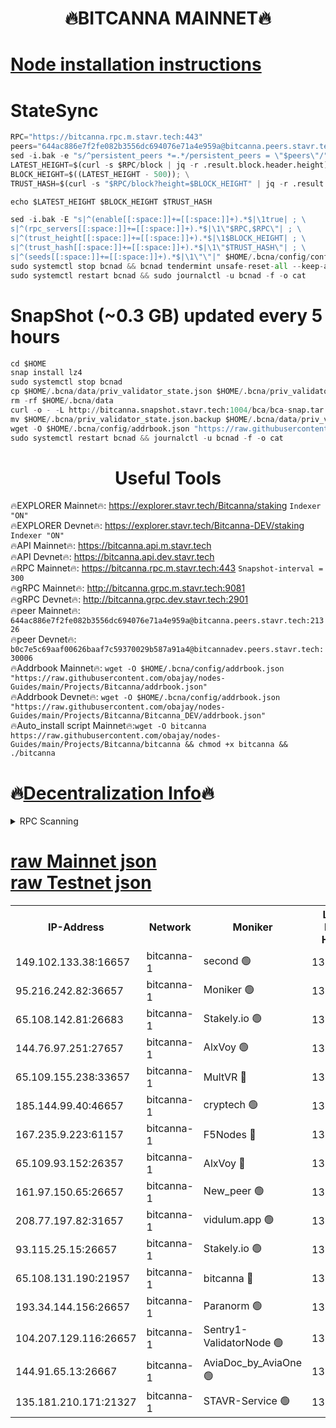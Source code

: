 <h1 align="center"> 🔥BITCANNA MAINNET🔥</h1>


[Node installation instructions](https://github.com/obajay/nodes-Guides/tree/main/Projects/Bitcanna)
=

# StateSync
```python
RPC="https://bitcanna.rpc.m.stavr.tech:443"
peers="644ac886e7f2fe082b3556dc694076e71a4e959a@bitcanna.peers.stavr.tech:21326"
sed -i.bak -e "s/^persistent_peers *=.*/persistent_peers = \"$peers\"/" $HOME/.bcna/config/config.toml
LATEST_HEIGHT=$(curl -s $RPC/block | jq -r .result.block.header.height); \
BLOCK_HEIGHT=$((LATEST_HEIGHT - 500)); \
TRUST_HASH=$(curl -s "$RPC/block?height=$BLOCK_HEIGHT" | jq -r .result.block_id.hash)

echo $LATEST_HEIGHT $BLOCK_HEIGHT $TRUST_HASH

sed -i.bak -E "s|^(enable[[:space:]]+=[[:space:]]+).*$|\1true| ; \
s|^(rpc_servers[[:space:]]+=[[:space:]]+).*$|\1\"$RPC,$RPC\"| ; \
s|^(trust_height[[:space:]]+=[[:space:]]+).*$|\1$BLOCK_HEIGHT| ; \
s|^(trust_hash[[:space:]]+=[[:space:]]+).*$|\1\"$TRUST_HASH\"| ; \
s|^(seeds[[:space:]]+=[[:space:]]+).*$|\1\"\"|" $HOME/.bcna/config/config.toml
sudo systemctl stop bcnad && bcnad tendermint unsafe-reset-all --keep-addr-book
sudo systemctl restart bcnad && sudo journalctl -u bcnad -f -o cat
```
# SnapShot (~0.3 GB) updated every 5 hours
```python
cd $HOME
snap install lz4
sudo systemctl stop bcnad
cp $HOME/.bcna/data/priv_validator_state.json $HOME/.bcna/priv_validator_state.json.backup
rm -rf $HOME/.bcna/data
curl -o - -L http://bitcanna.snapshot.stavr.tech:1004/bca/bca-snap.tar.lz4 | lz4 -c -d - | tar -x -C $HOME/.bcna --strip-components 2
mv $HOME/.bcna/priv_validator_state.json.backup $HOME/.bcna/data/priv_validator_state.json
wget -O $HOME/.bcna/config/addrbook.json "https://raw.githubusercontent.com/obajay/nodes-Guides/main/Projects/Bitcanna/addrbook.json"
sudo systemctl restart bcnad && journalctl -u bcnad -f -o cat
```

 <h1 align="center"> Useful Tools</h1>

🔥EXPLORER Mainnet🔥:    https://explorer.stavr.tech/Bitcanna/staking          `Indexer "ON"` \
🔥EXPLORER Devnet🔥:     https://explorer.stavr.tech/Bitcanna-DEV/staking     `Indexer "ON"` \
🔥API Mainnet🔥:         https://bitcanna.api.m.stavr.tech \
🔥API Devnet🔥:          https://bitcanna.api.dev.stavr.tech \
🔥RPC Mainnet🔥:         https://bitcanna.rpc.m.stavr.tech:443         `Snapshot-interval = 300` \
🔥gRPC Mainnet🔥:        http://bitcanna.grpc.m.stavr.tech:9081 \
🔥gRPC Devnet🔥:         http://bitcanna.grpc.dev.stavr.tech:2901 \
🔥peer Mainnet🔥:        `644ac886e7f2fe082b3556dc694076e71a4e959a@bitcanna.peers.stavr.tech:21326` \
🔥peer Devnet🔥:         `b0c7e5c69aaf00626baaf7c59370029b587a91a4@bitcannadev.peers.stavr.tech:30006` \
🔥Addrbook Mainnet🔥:    ```wget -O $HOME/.bcna/config/addrbook.json "https://raw.githubusercontent.com/obajay/nodes-Guides/main/Projects/Bitcanna/addrbook.json"``` \
🔥Addrbook Devnet🔥:    ```wget -O $HOME/.bcna/config/addrbook.json "https://raw.githubusercontent.com/obajay/nodes-Guides/main/Projects/Bitcanna/Bitcanna_DEV/addrbook.json"``` \
🔥Auto_install script Mainnet🔥:```wget -O bitcanna https://raw.githubusercontent.com/obajay/nodes-Guides/main/Projects/Bitcanna/bitcanna && chmod +x bitcanna && ./bitcanna```

🔥[Decentralization Info](https://github.com/obajay/StateSync-snapshots/tree/main/Projects/Bitcanna/Decentralization)🔥
=

<details>
<summary>RPC Scanning</summary>

<h2 align="center"> We scan nodes in real time every 4 hours. And we provide the final result of RPC endpoints.
We cannot influence the operation of these nodes in any way. </h2>


```python
If Voting Power is higher than 0 --> then the Node is a validator of the network and may be subject to attack and be a potential threat to the chain.
```
```python
We marked such validators with a red symbol
```

</details>

[raw Mainnet json](https://rpc-check.bcam.stavr.tech/bcam/rpc-bcam-result.json) \
[raw Testnet json](https://github.com/obajay/StateSync-snapshots/tree/main/Projects/Bitcanna/Rpc-Check-Testnet)
=



<table><tr><th>IP-Address</th><th>Network</th><th>Moniker</th><th>Latest Block Height</th><th>Earliest Block Height</th><th>Catching Up</th><th>Tx Index</th><th>Voting Power</th><th>Scan Time</th></tr><tr><td>149.102.133.38:16657</td><td>bitcanna-1</td><td>second 🟢</td><td>13134941</td><td>1</td><td>False</td><td>on</td><td>0</td><td>2024-03-23T05:25:53.119880242UTC</td></tr><tr><td>95.216.242.82:36657</td><td>bitcanna-1</td><td>Moniker 🟢</td><td>13134930</td><td>5776907</td><td>False</td><td>on</td><td>0</td><td>2024-03-23T05:24:49.651232592UTC</td></tr><tr><td>65.108.142.81:26683</td><td>bitcanna-1</td><td>Stakely.io 🟢</td><td>13134934</td><td>6152001</td><td>False</td><td>on</td><td>0</td><td>2024-03-23T05:25:12.838194082UTC</td></tr><tr><td>144.76.97.251:27657</td><td>bitcanna-1</td><td>AlxVoy 🟢</td><td>13134939</td><td>8805201</td><td>False</td><td>on</td><td>0</td><td>2024-03-23T05:25:42.591539352UTC</td></tr><tr><td>65.109.155.238:33657</td><td>bitcanna-1</td><td>MultVR 🔴</td><td>13134935</td><td>9933415</td><td>False</td><td>on</td><td>352767</td><td>2024-03-23T05:25:20.401050770UTC</td></tr><tr><td>185.144.99.40:46657</td><td>bitcanna-1</td><td>cryptech 🟢</td><td>13134929</td><td>11528001</td><td>False</td><td>on</td><td>0</td><td>2024-03-23T05:24:45.261093094UTC</td></tr><tr><td>167.235.9.223:61157</td><td>bitcanna-1</td><td>F5Nodes 🔴</td><td>13134936</td><td>12084001</td><td>False</td><td>on</td><td>570</td><td>2024-03-23T05:25:24.697462429UTC</td></tr><tr><td>65.109.93.152:26357</td><td>bitcanna-1</td><td>AlxVoy 🔴</td><td>13134941</td><td>12109301</td><td>False</td><td>on</td><td>1391930</td><td>2024-03-23T05:25:53.654143387UTC</td></tr><tr><td>161.97.150.65:26657</td><td>bitcanna-1</td><td>New_peer 🟢</td><td>13134934</td><td>12254001</td><td>False</td><td>on</td><td>0</td><td>2024-03-23T05:25:13.124023983UTC</td></tr><tr><td>208.77.197.82:31657</td><td>bitcanna-1</td><td>vidulum.app 🟢</td><td>13134934</td><td>12386934</td><td>False</td><td>on</td><td>0</td><td>2024-03-23T05:25:15.920064374UTC</td></tr><tr><td>93.115.25.15:26657</td><td>bitcanna-1</td><td>Stakely.io 🟢</td><td>13134933</td><td>13004569</td><td>False</td><td>on</td><td>0</td><td>2024-03-23T05:25:08.462048410UTC</td></tr><tr><td>65.108.131.190:21957</td><td>bitcanna-1</td><td>bitcanna 🔴</td><td>13134937</td><td>13034937</td><td>False</td><td>on</td><td>420123</td><td>2024-03-23T05:25:29.085042483UTC</td></tr><tr><td>193.34.144.156:26657</td><td>bitcanna-1</td><td>Paranorm 🟢</td><td>13134937</td><td>13042501</td><td>False</td><td>on</td><td>0</td><td>2024-03-23T05:25:29.323147649UTC</td></tr><tr><td>104.207.129.116:26657</td><td>bitcanna-1</td><td>Sentry1-ValidatorNode 🟢</td><td>13134941</td><td>13128001</td><td>False</td><td>on</td><td>0</td><td>2024-03-23T05:25:54.243549474UTC</td></tr><tr><td>144.91.65.13:26667</td><td>bitcanna-1</td><td>AviaDoc_by_AviaOne 🟢</td><td>13134938</td><td>13131001</td><td>False</td><td>on</td><td>0</td><td>2024-03-23T05:25:37.877649979UTC</td></tr><tr><td>135.181.210.171:21327</td><td>bitcanna-1</td><td>STAVR-Service 🟢</td><td>13134939</td><td>13133201</td><td>False</td><td>on</td><td>0</td><td>2024-03-23T05:25:42.301044139UTC</td></tr></table>
